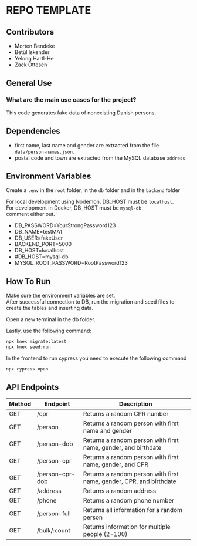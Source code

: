 # REPO TEMPLATE

## Contributors

- Morten Bendeke
- Betül Iskender
- Yelong Hartl-He
- Zack Ottesen

## General Use

### What are the main use cases for the project? <br>
This code generates fake data of nonexisting Danish persons.

## Dependencies

- first name, last name and gender are extracted from the file `data/person-names.json`.
- postal code and town are extracted from the MySQL database `address`

## Environment Variables

Create a `.env` in the `root` folder, in the `db` folder and in the `backend` folder

For local development using Nodemon, DB_HOST must be `localhost`.<br>
For development in Docker, DB_HOST must be `mysql-db`
<br>
comment either out. 

- DB_PASSWORD=YourStrongPassword123
- DB_NAME=testMA1
- DB_USER=fakeUser
- BACKEND_PORT=5000
- DB_HOST=localhost
- #DB_HOST=mysql-db
- MYSQL_ROOT_PASSWORD=RootPassword123

## How To Run

Make sure the environment variables are set.<br>
After successful connection to DB, run the migration and seed files to create the tables and inserting data. <br>

Open a new terminal in the db folder. <br>

Lastly, use the following command:

```bash
npx knex migrate:latest
npx knex seed:run
```

In the frontend to run cypress you need to execute the following command 

```bash
npx cypress open
```

## API Endpoints

| Method | Endpoint           | Description                                                    |
|--------|--------------------|----------------------------------------------------------------|
| GET    | /cpr               | Returns a random CPR number                                    |
| GET    | /person            | Returns a random person with first name and gender             |
| GET    | /person-dob        | Returns a random person with first name, gender, and birthdate |
| GET    | /person-cpr        | Returns a random person with first name, gender, and CPR       |
| GET    | /person-cpr-dob    | Returns a random person with first name, gender, CPR, and birthdate |
| GET    | /address           | Returns a random address                                       |
| GET    | /phone             | Returns a random phone number                                  |
| GET    | /person-full       | Returns all information for a random person                    |
| GET    | /bulk/:count       | Returns information for multiple people (2-100)                |


